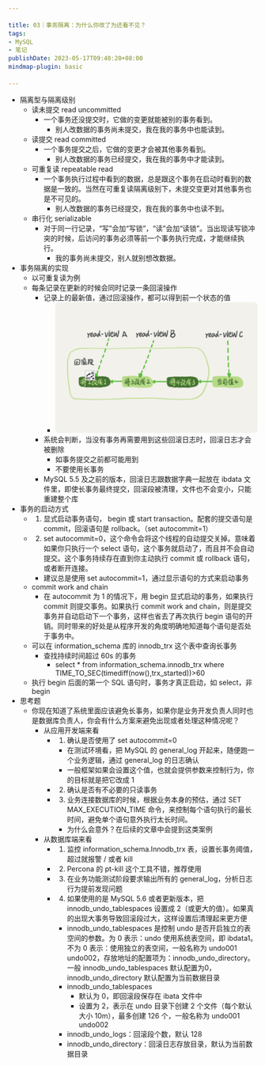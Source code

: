 ```yaml
---

title: 03｜事务隔离：为什么你改了为还看不见？
tags:
- MySQL
- 笔记
publishDate: 2023-05-17T09:40:20+08:00
mindmap-plugin: basic

---
```


- 隔离型与隔离级别
  - 读未提交 read uncommitted
    - 一个事务还没提交时，它做的变更就能被别的事务看到。
      - 别人改数据的事务尚未提交，我在我的事务中也能读到。
  - 读提交 read committed
    - 一个事务提交之后，它做的变更才会被其他事务看到。
      - 别人改数据的事务已经提交，我在我的事务中才能读到。
  - 可重复读 repeatable read
    - 一个事务执行过程中看到的数据，总是跟这个事务在启动时看到的数据是一致的。当然在可重复读隔离级别下，未提交变更对其他事务也是不可见的。
      - 别人改数据的事务已经提交，我在我的事务中也读不到。
  - 串行化 serializable
    - 对于同一行记录，“写”会加“写锁”，“读”会加“读锁”。当出现读写锁冲突的时候，后访问的事务必须等前一个事务执行完成，才能继续执行。
      - 我的事务尚未提交，别人就别想改数据。
- 事务隔离的实现
  - 以可重复读为例
  - 每条记录在更新的时候会同时记录一条回滚操作
    - 记录上的最新值，通过回滚操作，都可以得到前一个状态的值
      - ![mysql45-03-1](https://raw.githubusercontent.com/11ze/static/main/images/mysql45-03-1.png)
    - 系统会判断，当没有事务再需要用到这些回滚日志时，回滚日志才会被删除
      - 如事务提交之前都可能用到
      - 不要使用长事务
    - MySQL 5.5 及之前的版本，回滚日志跟数据字典一起放在 ibdata 文件里，即使长事务最终提交，回滚段被清理，文件也不会变小，只能重建整个库
- 事务的启动方式
  - 1. 显式启动事务语句， begin 或 start transaction。配套的提交语句是 commit，回滚语句是 rollback。（set autocommit=1）
  - 2. set autocommit=0，这个命令会将这个线程的自动提交关掉。意味着如果你只执行一个 select 语句，这个事务就启动了，而且并不会自动提交。这个事务持续存在直到你主动执行 commit 或 rollback 语句，或者断开连接。
    - 建议总是使用 set autocommit=1，通过显示语句的方式来启动事务
  - commit work and chain
    - 在 autocommit 为 1 的情况下，用 begin 显式启动的事务，如果执行 commit 则提交事务。如果执行 commit work and chain，则是提交事务并自动启动下一个事务，这样也省去了再次执行 begin 语句的开销。同时带来的好处是从程序开发的角度明确地知道每个语句是否处于事务中。
  - 可以在 information_schema 库的 innodb_trx 这个表中查询长事务
    - 查找持续时间超过 60s 的事务
      - select * from information_schema.innodb_trx where TIME_TO_SEC(timediff(now(),trx_started))>60
  - 执行 begin 后面的第一个 SQL 语句时，事务才真正启动，如 select，非 begin
- 思考题
  - 你现在知道了系统里面应该避免长事务，如果你是业务开发负责人同时也是数据库负责人，你会有什么方案来避免出现或者处理这种情况呢？
    - 从应用开发端来看
      - 1. 确认是否使用了 set autocommit=0
        - 在测试环境看，把 MySQL 的 general_log 开起来，随便跑一个业务逻辑，通过 general_log 的日志确认
        - 一般框架如果会设置这个值，也就会提供参数来控制行为，你的目标就是把它改成 1
      - 2. 确认是否有不必要的只读事务
      - 3. 业务连接数据库的时候，根据业务本身的预估，通过 SET MAX_EXECUTION_TIME 命令，来控制每个语句执行的最长时间，避免单个语句意外执行太长时间。
        - 为什么会意外？在后续的文章中会提到这类案例
    - 从数据库端来看
      - 1. 监控 information_schema.Innodb_trx 表，设置长事务阈值，超过就报警 / 或者 kill
      - 2. Percona 的 pt-kill 这个工具不错，推荐使用
      - 3. 在业务功能测试阶段要求输出所有的 general_log，分析日志行为提前发现问题
      - 4. 如果使用的是 MySQL 5.6 或者更新版本，把 innodb_undo_tablespaces 设置成 2（或更大的值）。如果真的出现大事务导致回滚段过大，这样设置后清理起来更方便
        - innodb_undo_tablespaces 是控制 undo 是否开启独立的表空间的参数。为 0 表示：undo 使用系统表空间，即 ibdata1。不为 0 表示：使用独立的表空间，一般名称为 undo001 undo002，存放地址的配置项为：innodb_undo_directory。一般 innodb_undo_tablespaces 默认配置为0，innodb_undo_directory 默认配置为当前数据目录
        - innodb_undo_tablespaces
          - 默认为 0，即回滚段保存在 ibata 文件中
          - 设置为 2，表示在 undo 目录下创建 2 个文件（每个默认大小 10m），最多创建 126 个，一般名称为 undo001 undo002
        - innodb_undo_logs：回滚段个数，默认 128
        - innodb_undo_directory：回滚日志存放目录，默认为当前数据目录
